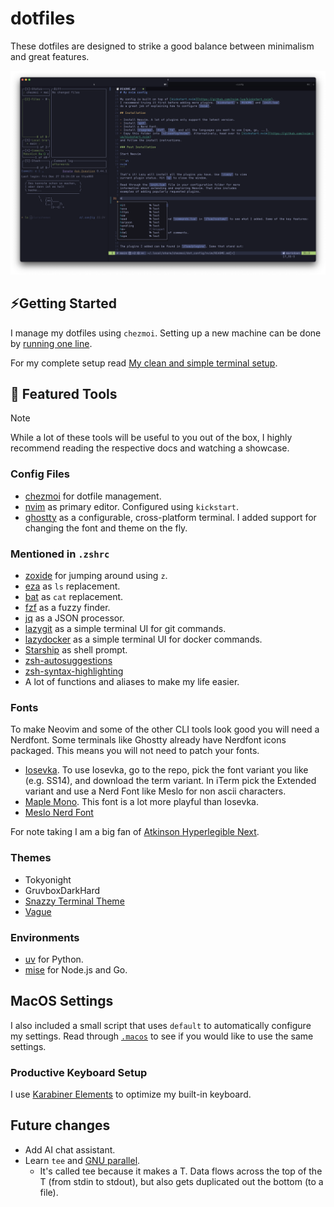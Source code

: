 # dotfiles

These dotfiles are designed to strike a good balance between minimalism and great features.

![preview](./imgs/ghostty-setup.png)

## ⚡Getting Started

I manage my dotfiles using `chezmoi`. Setting up a new machine can be done by [running one line](https://www.chezmoi.io/quick-start/#set-up-a-new-machine-with-a-single-command).

For my complete setup read [My clean and simple terminal setup](https://ratoru.com/blog/terminal).

## 🔨 Featured Tools

> [!NOTE]
> While a lot of these tools will be useful to you out of the box,
> I highly recommend reading the respective docs and watching a showcase.

### Config Files

- [chezmoi](https://www.chezmoi.io/) for dotfile management.
- [nvim](./dot_config/nvim/) as primary editor. Configured using `kickstart`.
- [ghostty](./dot_config/ghostty/) as a configurable, cross-platform terminal. I added support for changing the font and theme on the fly.

### Mentioned in `.zshrc`

- [zoxide](https://github.com/ajeetdsouza/zoxide) for jumping around using `z`.
- [eza](https://github.com/eza-community/eza) as `ls` replacement.
- [bat](https://github.com/sharkdp/bat) as `cat` replacement.
- [fzf](https://github.com/junegunn/fzf) as a fuzzy finder.
- [jq](https://github.com/jqlang/jq) as a JSON processor.
- [lazygit](https://github.com/jesseduffield/lazygit) as a simple terminal UI for git commands.
- [lazydocker](https://github.com/jesseduffield/lazydocker) as a simple terminal UI for docker commands.
- [Starship](https://starship.rs/) as shell prompt.
- [zsh-autosuggestions](https://github.com/zsh-users/zsh-autosuggestions)
- [zsh-syntax-highlighting](https://github.com/zsh-users/zsh-syntax-highlighting)
- A lot of functions and aliases to make my life easier.

### Fonts

To make Neovim and some of the other CLI tools look good you will need a Nerdfont. Some terminals like Ghostty already have Nerdfont icons packaged. This means you will not need to patch your fonts.

- [Iosevka](https://github.com/be5invis/Iosevka/tree/v30.3.3). To use Iosevka, go to the repo, pick the font variant you like (e.g. SS14), and download the term variant. In iTerm pick the Extended variant and use a Nerd Font like Meslo for non ascii characters.
- [Maple Mono](https://github.com/subframe7536/maple-font). This font is a lot more playful than Iosevka.
- [Meslo Nerd Font](https://github.com/romkatv/powerlevel10k/blob/master/font.md)

For note taking I am a big fan of [Atkinson Hyperlegible Next](https://www.brailleinstitute.org/about-us/news/braille-institute-launches-enhanced-atkinson-hyperlegible-font-to-make-reading-easier/).

### Themes

- Tokyonight
- GruvboxDarkHard
- [Snazzy Terminal Theme](https://github.com/sindresorhus/iterm2-snazzy)
- [Vague](https://github.com/vague2k/vague.nvim)

### Environments

- [uv](https://github.com/astral-sh/uv) for Python.
- [mise](https://mise.jdx.dev/) for Node.js and Go.

## MacOS Settings

I also included a small script that uses `default` to automatically configure my settings.
Read through [`.macos`](./executable_dot_macos) to see if you would like to use the same settings.

### Productive Keyboard Setup

I use [Karabiner Elements](./dot_config/private_karabiner/) to optimize my built-in keyboard.

## Future changes

- Add AI chat assistant.
- Learn `tee` and [GNU parallel](https://blog.ronin.cloud/gnu-parallel/).
  - It's called tee because it makes a T. Data flows across the top of the T (from stdin to stdout), but also gets duplicated out the bottom (to a file).
